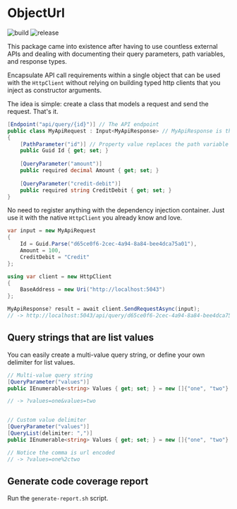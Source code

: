 # ObjectUrl
![build](https://github.com/NMillard/ObjectUrl/actions/workflows/build.yml/badge.svg) 
![release](https://img.shields.io/nuget/vpre/ObjectUrl.Core)

This package came into existence after having to use countless external APIs and dealing with documenting
their query parameters, path variables, and response types.

Encapsulate API call requirements within a single object that can be used with the `HttpClient`
without relying on building typed http clients that you inject as constructor arguments.

The idea is simple: create a class that models a request and send the request. That's it.

```csharp
[Endpoint("api/query/{id}")] // The API endpoint
public class MyApiRequest : Input<MyApiResponse> // MyApiResponse is the expected JSON format
{
    [PathParameter("id")] // Property value replaces the path variable {id} 
    public Guid Id { get; set; }
    
    [QueryParameter("amount")]
    public required decimal Amount { get; set; }
    
    [QueryParameter("credit-debit")]
    public required string CreditDebit { get; set; }
}
```

No need to register anything with the dependency injection container. Just use it with the native `HttpClient` you already
know and love.

```csharp
var input = new MyApiRequest
{
    Id = Guid.Parse("d65ce0f6-2cec-4a94-8a84-bee4dca75a01"),
    Amount = 100,
    CreditDebit = "Credit"
};

using var client = new HttpClient
{
    BaseAddress = new Uri("http://localhost:5043")
};

MyApiResponse? result = await client.SendRequestAsync(input);
// -> http://localhost:5043/api/query/d65ce0f6-2cec-4a94-8a84-bee4dca75a01?amount=100&credit-debit=Credit
```

## Query strings that are list values
You can easily create a multi-value query string, or define your own delimiter for list values.

```csharp
// Multi-value query string
[QueryParameter("values")]
public IEnumerable<string> Values { get; set; } = new []{"one", "two"}

// -> ?values=one&values=two


// Custom value delimiter
[QueryParameter("values")]
[QueryList(delimiter: ",")]
public IEnumerable<string> Values { get; set; } = new []{"one", "two"}

// Notice the comma is url encoded
// -> ?values=one%2ctwo
```


## Generate code coverage report
Run the `generate-report.sh` script.